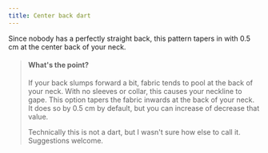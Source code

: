 ```yaml
---
title: Center back dart
---
```


Since nobody has a perfectly straight back, this pattern tapers in with 0.5 cm at the center back of your neck.

> #### What's the point?
> 
> If your back slumps forward a bit, fabric tends to pool at the back of your neck. With no sleeves or collar, this causes your neckline to gape. This option tapers the fabric inwards at the back of your neck. It does so by 0.5 cm by default, but you can increase of decrease that value.
> 
> Technically this is not a dart, but I wasn't sure how else to call it. Suggestions welcome.
